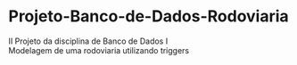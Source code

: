 # Projeto-Banco-de-Dados-Rodoviaria
II Projeto da disciplina de Banco de Dados I  
Modelagem de uma rodoviaria utilizando triggers
